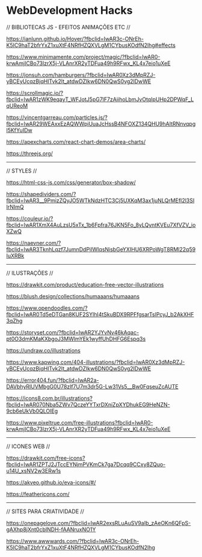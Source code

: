 # WebDevelopment Hacks

// BIBLIOTECAS JS - EFEITOS ANIMAÇÕES ETC //

https://ianlunn.github.io/Hover/?fbclid=IwAR3c-ONrEh-K5IC9haT2bfrYxZ1xuXtF4NRfHZQXVLgM1CYbusKOdfN2lhg#effects

https://www.minimamente.com/project/magic/?fbclid=IwAR0-krwAmjICBo73lzrX5j-VLAnrXR2yTDFua49h9RFwx_KL4x7eio1uXeE

https://jonsuh.com/hamburgers/?fbclid=IwAR0Xz3dMpRZJ-yBCEyUcqzBjqHITvk2It_atdwDZIkw6DN0QwS0vg2lDwWE

https://scrollmagic.io/?fbclid=IwAR1zWK9eqayT_WFJotJ5pG7lF7zAiihoLbmJvOtqIpUHp2DPWqF_LqUReoM

https://vincentgarreau.com/particles.js/?fbclid=IwAR29WEAxxEzAQWWpjUuaJcHssB4NFOXZ134QHU9hAItRNnvqpgl5KfYuIDw

https://apexcharts.com/react-chart-demos/area-charts/

https://threejs.org/

---------------------------------------------------

// STYLES //

https://html-css-js.com/css/generator/box-shadow/

https://shapedividers.com/?fbclid=IwAR3__9PmizZQyJO5WTkNdzHTC3Cj5UXKqM3ax1juNLQrMEfI2l3SIIrNImQ

https://couleur.io/?fbclid=IwAR1XmX4AuLzsU5xTx_1b6Fpfra76JKN5Fo_8yLQyntKVEu7XfVZV_ioXZwQ

https://naevner.com/?fbclid=IwAR3TknhLqzf7JumnDdPjIWIqsNisbGeYXIHU6XRPoWgT8RMl22q59IuXRBk

---------------------------------------------------

// ILUSTRAÇÕES //

https://drawkit.com/product/education-free-vector-illustrations

https://blush.design/collections/humaaans/humaaans

https://www.opendoodles.com/?fbclid=IwAR0Td5eDTGan8KUF2SYlhI4tSkuBDX9RPFfgsarTslPcyJ_b2AkXHF3qZhg

https://storyset.com/?fbclid=IwAR2YJYvNv46kAqac-pt0O3dmKMaKXbgoJ3MWlmYEk1wyffUhDHFG6Espq3s

https://undraw.co/illustrations

https://www.kapwing.com/404-illustrations/?fbclid=IwAR0Xz3dMpRZJ-yBCEyUcqzBjqHITvk2It_atdwDZIkw6DN0QwS0vg2lDwWE

https://error404.fun/?fbclid=IwAR2a-DAVbhyRIUVMbgG0U78zlf7U7m3dr5G-Lw31Vs5__Bw0FqseuZcAUTE

https://icons8.com.br/illustrations?fbclid=IwAR070Nba5ZWv7QczeYYTxrDXniZpXYDhukEG9HeNZN-9cb6eUkVb0QLOIEg

https://www.pixeltrue.com/free-illustrations?fbclid=IwAR0-krwAmjICBo73lzrX5j-VLAnrXR2yTDFua49h9RFwx_KL4x7eio1uXeE

---------------------------------------------------

// ICONES WEB //

https://drawkit.com/free-icons?fbclid=IwAR1ZPTJ2JTccEYNjmPVKmCk7ga7Dcqq9CCxy8ZQuo-u14U_xsNV2w3ERw1s

https://akveo.github.io/eva-icons/#/

https://feathericons.com/

---------------------------------------------------

// SITES PARA CRIATIVIDADE //

https://onepagelove.com/?fbclid=IwAR2exsRLuAuSV9aIb_zAeOKn6QFpS-gAXhp8jXnt0cbINDH-fAANruxNO1Y

https://www.awwwards.com/?fbclid=IwAR3c-ONrEh-K5IC9haT2bfrYxZ1xuXtF4NRfHZQXVLgM1CYbusKOdfN2lhg

